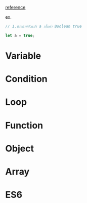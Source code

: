 [reference](https://www.youtube.com/watch?v=m55PTVUrlnA)

ex.

```js
// 1.ประกาศตัวแปร a เก็บค่า Boolean true

let a = true;
```

# Variable

# Condition

# Loop

# Function

# Object

# Array

# ES6
